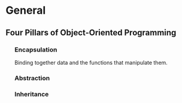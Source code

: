 <h1>General</h1>
<h2>Four Pillars of Object-Oriented Programming</h2>
    <ul>
        <h3>Encapsulation</h3>
        <p>Binding together data and the functions that manipulate them.</p>
        <h3>Abstraction</h3>
        <p></p>
        <h3>Inheritance</h3>
        <p></p>
    </ul>